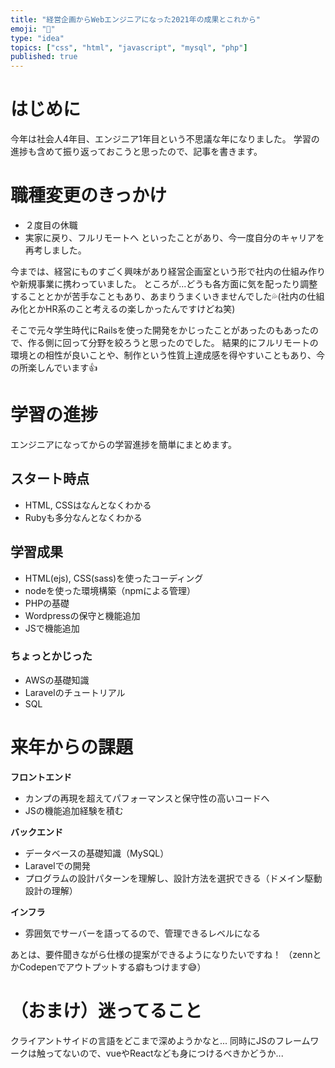 ```yaml
---
title: "経営企画からWebエンジニアになった2021年の成果とこれから"
emoji: "🎄"
type: "idea"
topics: ["css", "html", "javascript", "mysql", "php"]
published: true
---
```


# はじめに
今年は社会人4年目、エンジニア1年目という不思議な年になりました。
学習の進捗も含めて振り返っておこうと思ったので、記事を書きます。

# 職種変更のきっかけ
- ２度目の休職
- 実家に戻り、フルリモートへ
といったことがあり、今一度自分のキャリアを再考しました。

今までは、経営にものすごく興味があり経営企画室という形で社内の仕組み作りや新規事業に携わっていました。
ところが...どうも各方面に気を配ったり調整することとかが苦手なこともあり、あまりうまくいきませんでした💦(社内の仕組み化とかHR系のこと考えるの楽しかったんですけどね笑)

そこで元々学生時代にRailsを使った開発をかじったことがあったのもあったので、作る側に回って分野を絞ろうと思ったのでした。
結果的にフルリモートの環境との相性が良いことや、制作という性質上達成感を得やすいこともあり、今の所楽しんでいます👍

# 学習の進捗
エンジニアになってからの学習進捗を簡単にまとめます。

## スタート時点
- HTML, CSSはなんとなくわかる
- Rubyも多分なんとなくわかる

## 学習成果
- HTML(ejs), CSS(sass)を使ったコーディング
- nodeを使った環境構築（npmによる管理）
- PHPの基礎
- Wordpressの保守と機能追加
- JSで機能追加

### ちょっとかじった
- AWSの基礎知識
- Laravelのチュートリアル
- SQL

# 来年からの課題
**フロントエンド**
- カンプの再現を超えてパフォーマンスと保守性の高いコードへ
- JSの機能追加経験を積む

**バックエンド**
- データベースの基礎知識（MySQL）
- Laravelでの開発
- プログラムの設計パターンを理解し、設計方法を選択できる（ドメイン駆動設計の理解）

**インフラ**
- 雰囲気でサーバーを語ってるので、管理できるレベルになる

あとは、要件聞きながら仕様の提案ができるようになりたいですね！
（zennとかCodepenでアウトプットする癖もつけます😅）

# （おまけ）迷ってること
クライアントサイドの言語をどこまで深めようかなと...
同時にJSのフレームワークは触ってないので、vueやReactなども身につけるべきかどうか...

